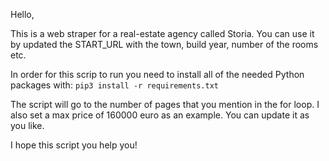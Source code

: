 Hello,

This is a web straper for a real-estate agency called Storia. You can use it by updated the START_URL with the town, build year, number of the rooms etc. 

In order for this scrip to run you need to install all of the needed Python packages with:  ``` pip3 install -r requirements.txt ```

The script will go to the number of pages that you mention in the for loop. I also set a max price of 160000 euro as an example. You can update it as you like.

I hope this script you help you!
